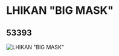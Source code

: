 # LHIKAN "BIG MASK"
## 53393
![LHIKAN "BIG MASK"](https://lc-www-live-s.legocdn.com/media/bricks/5/2/4275505.jpg)